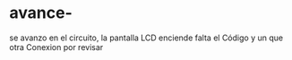 # avance-
se avanzo en el circuito, la pantalla LCD enciende falta el Código y un que otra Conexion por revisar
